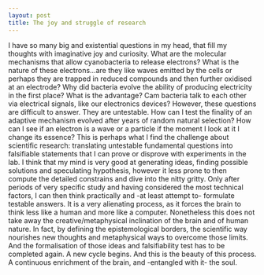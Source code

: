 ```yaml
---
layout: post
title: The joy and struggle of research
---
```


I have so many big and existential questions in my head, that fill my thoughts with imaginative joy and curiosity. What are the molecular mechanisms that allow cyanobacteria to release electrons? What is the nature of these electrons...are they like waves emitted by the cells or perhaps they are trapped in reduced compounds and then further oxidised at an electrode?
Why did bacteria evolve the ability of producing electricity in the first place? What is the advantage? Cam bacteria talk to each other via electrical signals, like our electronics devices?
However, these questions are difficult to answer. They are untestable. How can I test the finality of an adaptive mechanism evolved after years of random natural selection? How can I see if an electron is a wave or a particle if the moment I look at it I change its essence?
This is perhaps what I find the challenge about scientific research: translating untestable fundamental questions into falsifiable statements that I can prove or disprove with experiments in the lab. I think that my mind is very good at generating ideas, finding possible solutions and speculating hypothesis, however it less prone to then compute the detailed constrains and dive into the nitty gritty. Only after periods of very specific study and having considered the most technical factors, I can then think practically and -at least attempt to- formulate testable answers. It is a very alienating process, as it forces the brain to think less like a human and more like a computer. Nonetheless this does not take away the creative/metaphysical inclination of the brain and of human nature. In fact, by defining the epistemological borders, the scientific way nourishes new thoughts and metaphysical ways to overcome those limits. And the formalisation of those ideas and falsifiability test  has to be completed again. A new cycle begins. And this is the beauty of this process. A continuous enrichment of the brain, and -entangled with it- the soul.  
